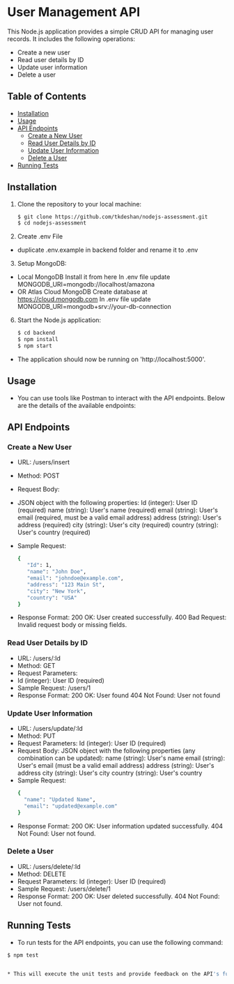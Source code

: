 # User Management API

This Node.js application provides a simple CRUD API for managing user records. It includes the following operations:

- Create a new user
- Read user details by ID
- Update user information
- Delete a user

## Table of Contents

- [Installation](#installation)
- [Usage](#usage)
- [API Endpoints](#api-endpoints)
  - [Create a New User](#create-a-new-user)
  - [Read User Details by ID](#read-user-details-by-id)
  - [Update User Information](#update-user-information)
  - [Delete a User](#delete-a-user)
- [Running Tests](#running-tests)


## Installation

1. Clone the repository to your local machine:

   ```bash
   $ git clone https://github.com/tkdeshan/nodejs-assessment.git
   $ cd nodejs-assessment

2. Create .env File

 * duplicate .env.example in backend folder and rename it to .env
   
3. Setup MongoDB:
   
 * Local MongoDB
    Install it from here
    In .env file update MONGODB_URI=mongodb://localhost/amazona
 * OR Atlas Cloud MongoDB
    Create database at https://cloud.mongodb.com
    In .env file update MONGODB_URI=mongodb+srv://your-db-connection
    
6. Start the Node.js application:

    ```bash
   $ cd backend
   $ npm install
   $ npm start

* The application should now be running on 'http://localhost:5000'.

## Usage

* You can use tools like Postman to interact with the API endpoints. Below are the details of the available endpoints:

## API Endpoints

### Create a New User

 * URL: /users/insert
 * Method: POST
 * Request Body:
 * JSON object with the following properties:
    Id (integer): User ID (required)
    name (string): User's name (required)
    email (string): User's email (required, must be a valid email address)
    address (string): User's address (required)
    city (string): User's city (required)
    country (string): User's country (required)    
 * Sample Request:

   ```bash
   {
      "Id": 1,
      "name": "John Doe",
      "email": "johndoe@example.com",
      "address": "123 Main St",
      "city": "New York",
      "country": "USA"
   }

 * Response Format:
    200 OK: User created successfully.
    400 Bad Request: Invalid request body or missing fields.

### Read User Details by ID

 * URL: /users/:Id
 * Method: GET
 * Request Parameters:
 * Id (integer): User ID (required)
 * Sample Request: /users/1  
 * Response Format:
    200 OK: User found
    404 Not Found: User not found

### Update User Information

 * URL: /users/update/:Id
 * Method: PUT
 * Request Parameters:
     Id (integer): User ID (required)
 *  Request Body:
    JSON object with the following properties (any combination can be updated):
       name (string): User's name
       email (string): User's email (must be a valid email address)
       address (string): User's address
       city (string): User's city
       country (string): User's country
 * Sample Request:
    ```bash
    {
      "name": "Updated Name",
      "email": "updated@example.com"
    }

 * Response Format:
    200 OK: User information updated successfully.
    404 Not Found: User not found.

### Delete a User
 * URL: /users/delete/:Id
 * Method: DELETE
 * Request Parameters:
    Id (integer): User ID (required)
 * Sample Request: /users/delete/1
 * Response Format: 
    200 OK: User deleted successfully.
    404 Not Found: User not found.

## Running Tests

* To run tests for the API endpoints, you can use the following command:

 ```bash
 $ npm test


* This will execute the unit tests and provide feedback on the API's functionality.
